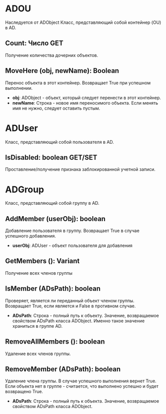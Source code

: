 # ADOU
Наследуется от ADObject
Класс, представляющий собой контейнер (OU) в AD.

## Count: Число GET
Получение количества дочерних объектов.

## MoveHere (obj, newName): Boolean
Перенос объекта в этот контейнер. Возвращает True при успешном выполнении.
* **obj**: ADObject - объект, который следует перенести в этот контейнер.
* **newName**: Строка - новое имя переносимого объекта. Если менять имя не нужно, следует оставить пустым.

# ADUser
Класс, представляющий собой пользователя в AD.

## IsDisabled: boolean GET/SET
Проставление/получение признака заблокированной учетной записи.

# ADGroup
Класс, представляющий собой группу в AD.

## AddMember (userObj): boolean
Добавление пользователя в группу. Возвращает True в случае успешного добавления.
* **userObj**: ADUser - объект пользователя для добавления

## GetMembers (): Variant
Получение всех членов группы

## IsMember (ADsPath): boolean
Проверяет, является ли переданный объект членом группы. Возвращает True, если является и False в противном случае.
* **ADsPath**: Строка - полный путь к объекту. Значение, возвращаемое свойством ADsPath класса ADObject. Именно такое значение храниться в группе AD.

## RemoveAllMembers (): boolean
Удаление всех членов группы.

## RemoveMember (ADsPath): boolean
Удаление члена группы. В случае успешного выполнения вернет True. Если объекта нет в группе - считается, что выполнено успешно и будет возвращено True.
* **ADsPath**: Строка - полный путь к объекта. Значение, возвращаемое свойством ADsPath класса ADObject.
